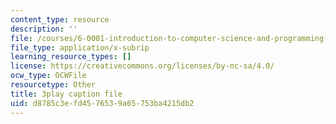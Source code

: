 ```yaml
---
content_type: resource
description: ''
file: /courses/6-0001-introduction-to-computer-science-and-programming-in-python-fall-2016/d8785c3efd4576539a65753ba4215db2_2__KumJsGXc.srt
file_type: application/x-subrip
learning_resource_types: []
license: https://creativecommons.org/licenses/by-nc-sa/4.0/
ocw_type: OCWFile
resourcetype: Other
title: 3play caption file
uid: d8785c3e-fd45-7653-9a65-753ba4215db2
---
```

